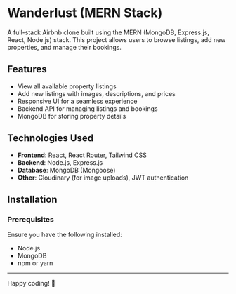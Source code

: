 # Wanderlust (MERN Stack)

A full-stack Airbnb clone built using the MERN (MongoDB, Express.js, React, Node.js) stack. This project allows users to browse listings, add new properties, and manage their bookings.

## Features
- View all available property listings
- Add new listings with images, descriptions, and prices
- Responsive UI for a seamless experience
- Backend API for managing listings and bookings
- MongoDB for storing property details

## Technologies Used
- **Frontend**: React, React Router, Tailwind CSS
- **Backend**: Node.js, Express.js
- **Database**: MongoDB (Mongoose)
- **Other**: Cloudinary (for image uploads), JWT authentication

## Installation

### Prerequisites
Ensure you have the following installed:
- Node.js
- MongoDB
- npm or yarn


---
Happy coding! 🚀
